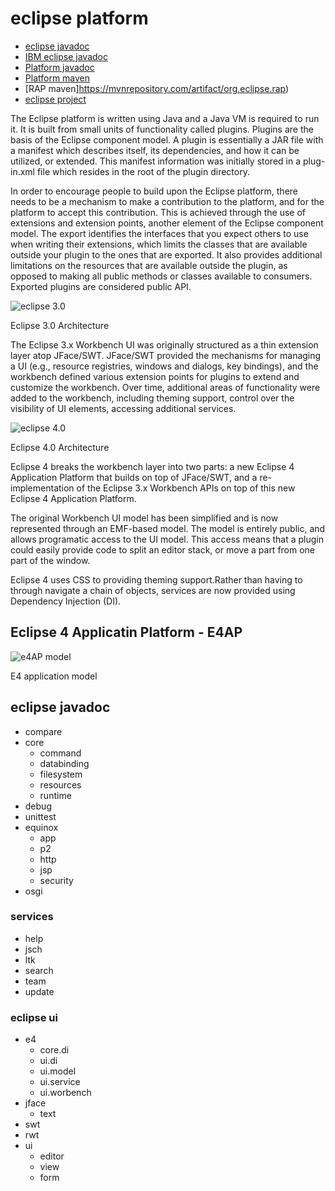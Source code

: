 # eclipse platform
- [eclipse javadoc](https://javadoc.scijava.org/Eclipse/index.html)
- [IBM eclipse javadoc](https://www.ibm.com/docs/tr/rational-soft-arch/9.6.1?topic=r-api-reference)
- [Platform javadoc](https://www.ibm.com/docs/tr/rational-soft-arch/9.6.1?topic=reference-orgeclipsecoreresources)
- [Platform maven](https://mvnrepository.com/artifact/org.eclipse.platform)
- [RAP maven]https://mvnrepository.com/artifact/org.eclipse.rap)
- [eclipse project](https://projects.eclipse.org/)

The Eclipse platform is written using Java and a Java VM is required to run it. It is built from small units of functionality called plugins. 
Plugins are the basis of the Eclipse component model. A plugin is essentially a JAR file with a manifest which describes itself, 
its dependencies, and how it can be utilized, or extended. This manifest information was initially stored in a plug-in.xml file which 
resides in the root of the plugin directory. 

In order to encourage people to build upon the Eclipse platform, there needs to be a mechanism to make a contribution to the platform, and 
for the platform to accept this contribution. This is achieved through the use of extensions and extension points, another element of the 
Eclipse component model. The export identifies the interfaces that you expect others to use when writing their extensions, which limits 
the classes that are available outside your plugin to the ones that are exported. It also provides additional limitations on the resources 
that are available outside the plugin, as opposed to making all public methods or classes available to consumers. 
Exported plugins are considered public API.

![eclipse 3.0](https://www.aosabook.org/images/eclipse/rcp.png)

Eclipse 3.0 Architecture

The Eclipse 3.x Workbench UI was originally structured as a thin extension layer atop JFace/SWT. 
JFace/SWT provided the mechanisms for managing a UI (e.g., resource registries, windows and dialogs, key bindings), 
and the workbench defined various extension points for plugins to extend and customize the workbench. 
Over time, additional areas of functionality were added to the workbench, including theming support, control over 
the visibility of UI elements, accessing additional services.


![eclipse 4.0](https://wiki.eclipse.org/images/thumb/8/80/Eclipse_4_Architecture.png/640px-Eclipse_4_Architecture.png)

Eclipse 4.0 Architecture

Eclipse 4 breaks the workbench layer into two parts: a new Eclipse 4 Application Platform that builds on top of JFace/SWT, 
and a re-implementation of the Eclipse 3.x Workbench APIs on top of this new Eclipse 4 Application Platform. 

The original Workbench UI model has been simplified and is now represented through an EMF-based model. The model is 
entirely public, and allows programatic access to the UI model. This access means that a plugin could easily provide code 
to split an editor stack, or move a part from one part of the window.

Eclipse 4 uses CSS to providing theming support.Rather than having to through navigate a chain of objects, services are 
now provided using Dependency Injection (DI).


## Eclipse 4 Applicatin Platform - E4AP

![e4AP model](http://jaxenter.com/wp-content/uploads/2012/11/Eclipse-4-Workbench.png)

E4 application model

## eclipse javadoc
- compare
- core
    - command
    - databinding
    - filesystem
    - resources
    - runtime
- debug
- unittest
- equinox
    - app
    - p2
    - http
    - jsp
    - security
- osgi

### services
- help
- jsch
- ltk
- search
- team
- update

### eclipse ui 
- e4
    - core.di
    - ui.di
    - ui.model
    - ui.service
    - ui.worbench
- jface
    - text
- swt
- rwt
- ui
    - editor
    - view
    - form
